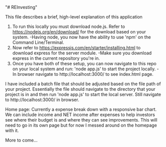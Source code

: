 "# REInvesting" 

This file describes a brief, high-level explanation of this application

1. To run this locally you must download node.js. Refer to https://nodejs.org/en/download/ for the download based on your system.
        -Having node, you now have the ability to use 'npm' on the Command Line/Terminal.
2. Now refer to https://expressjs.com/en/starter/installing.html to download express for the server module. 
        -Make sure you download express in the current repository you're in.
3. Once you have both of these setup, you can now navigate to this repo on your local system and run: 'node app.js' to start the project locally.
        -In browser navigate to http://localhost:3000/ to see index.html page.

I have included a batch file that should be adjusted based on the file path of your project. Essentially the file should navigate to the directory that your project is in and then run 'node app.js' to start the local server. Still navigate to http://localhost:3000/ in browser.

Home page:
        Currently a expense break down with a responsive bar chart. We can include income and NET income after expenses to help investors see where their budget is and where they can see improvements. This will need to go in its own page but for now I messed around on the homepage with it.


More to come...
